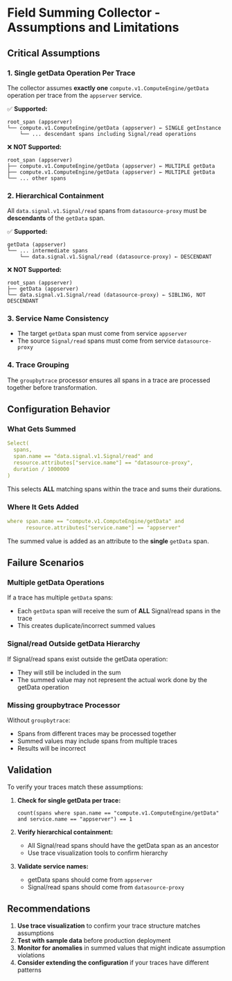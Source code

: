 # Field Summing Collector - Assumptions and Limitations

## Critical Assumptions

### 1. Single getData Operation Per Trace
The collector assumes **exactly one** `compute.v1.ComputeEngine/getData` operation per trace from the `appserver` service.

✅ **Supported:**
```
root_span (appserver)
└── compute.v1.ComputeEngine/getData (appserver) ← SINGLE getInstance
    └── ... descendant spans including Signal/read operations
```

❌ **NOT Supported:**
```
root_span (appserver)
├── compute.v1.ComputeEngine/getData (appserver) ← MULTIPLE getData
├── compute.v1.ComputeEngine/getData (appserver) ← MULTIPLE getData
└── ... other spans
```

### 2. Hierarchical Containment
All `data.signal.v1.Signal/read` spans from `datasource-proxy` must be **descendants** of the `getData` span.

✅ **Supported:**
```
getData (appserver)
└── ... intermediate spans
    └── data.signal.v1.Signal/read (datasource-proxy) ← DESCENDANT
```

❌ **NOT Supported:**
```
root_span (appserver)
├── getData (appserver)
└── data.signal.v1.Signal/read (datasource-proxy) ← SIBLING, NOT DESCENDANT
```

### 3. Service Name Consistency
- The target `getData` span must come from service `appserver`
- The source `Signal/read` spans must come from service `datasource-proxy`

### 4. Trace Grouping
The `groupbytrace` processor ensures all spans in a trace are processed together before transformation.

## Configuration Behavior

### What Gets Summed
```yaml
Select(
  spans,
  span.name == "data.signal.v1.Signal/read" and 
  resource.attributes["service.name"] == "datasource-proxy",
  duration / 1000000
)
```

This selects **ALL** matching spans within the trace and sums their durations.

### Where It Gets Added
```yaml
where span.name == "compute.v1.ComputeEngine/getData" and 
      resource.attributes["service.name"] == "appserver"
```

The summed value is added as an attribute to the **single** `getData` span.

## Failure Scenarios

### Multiple getData Operations
If a trace has multiple `getData` spans:
- Each `getData` span will receive the sum of **ALL** Signal/read spans in the trace
- This creates duplicate/incorrect summed values

### Signal/read Outside getData Hierarchy
If Signal/read spans exist outside the getData operation:
- They will still be included in the sum
- The summed value may not represent the actual work done by the getData operation

### Missing groupbytrace Processor
Without `groupbytrace`:
- Spans from different traces may be processed together
- Summed values may include spans from multiple traces
- Results will be incorrect

## Validation

To verify your traces match these assumptions:

1. **Check for single getData per trace:**
   ```
   count(spans where span.name == "compute.v1.ComputeEngine/getData" and service.name == "appserver") == 1
   ```

2. **Verify hierarchical containment:**
   - All Signal/read spans should have the getData span as an ancestor
   - Use trace visualization tools to confirm hierarchy

3. **Validate service names:**
   - getData spans should come from `appserver`
   - Signal/read spans should come from `datasource-proxy`

## Recommendations

1. **Use trace visualization** to confirm your trace structure matches assumptions
2. **Test with sample data** before production deployment
3. **Monitor for anomalies** in summed values that might indicate assumption violations
4. **Consider extending the configuration** if your traces have different patterns